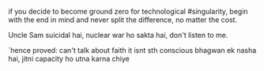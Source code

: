 if you decide to become ground zero for technological #singularity, begin with the end in mind and never split the difference, no matter the cost.

Uncle Sam suicidal hai, nuclear war ho sakta hai, don't listen to me.

`hence proved:
    can't talk about faith it isnt sth conscious
    bhagwan ek nasha hai, jitni capacity ho utna karna chiye